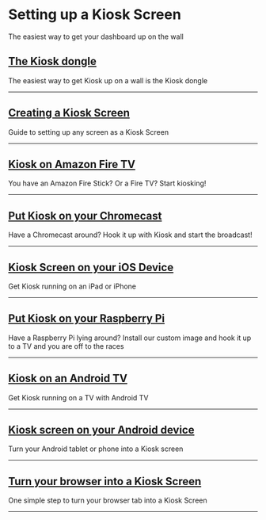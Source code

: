 # Setting up a Kiosk Screen
The easiest way to get your dashboard up on the wall


## [The Kiosk dongle](./the-kiosk-dongle)
The easiest way to get Kiosk up on a wall is the Kiosk dongle

---

## [Creating a Kiosk Screen](./creating-a-kiosk-screen)
Guide to setting up any screen as a Kiosk Screen

---

## [Kiosk on Amazon Fire TV](./kiosk-on-amazong-fire-tv)
You have an Amazon Fire Stick? Or a Fire TV? Start kiosking!

---

## [Put Kiosk on your Chromecast](./kiosk-on-chromecast)
Have a Chromecast around? Hook it up with Kiosk and start the broadcast!

---

## [Kiosk Screen on your iOS Device](./kiosk-on-ios)
Get Kiosk running on an iPad or iPhone

---

## [Put Kiosk on your Raspberry Pi](./kiosk-on-raspberry-pi)
Have a Raspberry Pi lying around? Install our custom image and hook it up to a TV and you are off to the races

---

## [Kiosk on an Android TV](./kiosk-on-android-tv)
Get Kiosk running on a TV with Android TV

---

## [Kiosk screen on your Android device](./kiosk-on-android)
Turn your Android tablet or phone into a Kiosk screen

---

## [Turn your browser into a Kiosk Screen](./turn-your-browser-into-kiosk-screen)
One simple step to turn your browser tab into a Kiosk Screen

---
